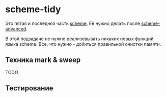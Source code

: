 # scheme-tidy

Это пятая и последняя часть [scheme](../../scheme). Её нужно делать после [scheme-advanced](../advanced).

В этой подзадаче не нужно реализовывать никаких новых функций языка scheme. Все, что нужно - добиться правильной очистки памяти.

## Техника mark & sweep

TODO

## Тестирование

